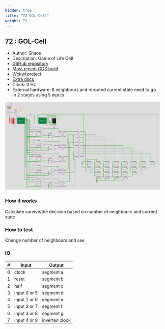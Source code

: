 ```yaml
---
hidden: true
title: "72 GOL-Cell"
weight: 73
---
```


## 72 : GOL-Cell

* Author: Shaos
* Description: Game of Life Cell
* [GitHub repository](https://github.com/shaos-net/tt02-submission-shaos2)
* [Most recent GDS build](https://github.com/shaos-net/tt02-submission-shaos2/actions/runs/3545474888)
* [Wokwi](https://wokwi.com/projects/349011320806310484) project
* [Extra docs]()
* Clock: 0 Hz
* External hardware: 8 neighbours and rerouted current state need to go in 2 stages using 5 inputs

![picture](images/wokwi-sch.png)

### How it works

Calculate survive/die decision based on number of neighbours and current state

### How to test

Change number of neighbours and see

### IO

| # | Input        | Output       |
|---|--------------|--------------|
| 0 | clock  | segment a |
| 1 | reset  | segment b |
| 2 | half  | segment c |
| 3 | input 0 or 5  | segment d |
| 4 | input 1 or 6  | segment e |
| 5 | input 2 or 7  | segment f |
| 6 | input 3 or 8  | segment g |
| 7 | input 4 or 9  | inverted clock |

